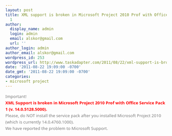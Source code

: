 ```yaml
---
layout: post
title: XML support is broken in Microsoft Project 2010 Prof with Office Service Pack
  1
author:
  display_name: admin
  login: admin
  email: alskor@gmail.com
  url: ''
author_login: admin
author_email: alskor@gmail.com
wordpress_id: 253
wordpress_url: http://www.taskadapter.com/2011/08/22/xml-support-is-broken-in-microsoft-project-2010-prof-with-office-service-pack-1/
date: '2011-08-22 19:09:00 -0700'
date_gmt: '2011-08-22 19:09:00 -0700'
categories:
- microsoft project
---
```

<p><span style="background-color: white; color: #7a7a7a; font-family: 'Lucida Grande', 'Lucida Sans Unicode', 'Segoe UI', Helvetica, Arial, sans-serif; font-size: 13px; line-height: 20px;">Important!</span><br/><span style="background-color: white;"><b style="font-family: 'Lucida Grande', 'Lucida Sans Unicode', 'Segoe UI', Helvetica, Arial, sans-serif; font-size: 13px; line-height: 20px;"><span style="color: red;">XML Support is broken in Microsoft Project 2010 Prof with Office Service Pack 1 (v. 14.0.5128.5000).</span></b><br style="color: #7a7a7a; font-family: 'Lucida Grande', 'Lucida Sans Unicode', 'Segoe UI', Helvetica, Arial, sans-serif; font-size: 13px; line-height: 20px;" /><span style="color: #7a7a7a; font-family: 'Lucida Grande', 'Lucida Sans Unicode', 'Segoe UI', Helvetica, Arial, sans-serif; font-size: 13px; line-height: 20px;">Please, do NOT install the service pack after you installed Microsoft Project 2010 (which is currently 14.0.4760.1000).</span><br style="color: #7a7a7a; font-family: 'Lucida Grande', 'Lucida Sans Unicode', 'Segoe UI', Helvetica, Arial, sans-serif; font-size: 13px; line-height: 20px;" /><span style="color: #7a7a7a; font-family: 'Lucida Grande', 'Lucida Sans Unicode', 'Segoe UI', Helvetica, Arial, sans-serif; font-size: 13px; line-height: 20px;">We have reported the problem to Microsoft Support.</span></span></p>
